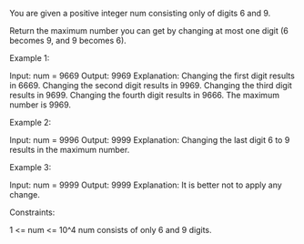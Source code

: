 You are given a positive integer num consisting only of digits 6 and 9.

Return the maximum number you can get by changing at most one digit (6
becomes 9, and 9 becomes 6).


Example 1:


Input: num = 9669
Output: 9969
Explanation: 
Changing the first digit results in 6669.
Changing the second digit results in 9969.
Changing the third digit results in 9699.
Changing the fourth digit results in 9666.
The maximum number is 9969.


Example 2:


Input: num = 9996
Output: 9999
Explanation: Changing the last digit 6 to 9 results in the maximum number.


Example 3:


Input: num = 9999
Output: 9999
Explanation: It is better not to apply any change.



Constraints:


1 <= num <= 10^4
num consists of only 6 and 9 digits.




